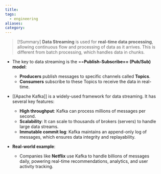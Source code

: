 ```yaml
---
title: 
tags:
  - engineering
aliases: 
category:
---
```

>[!Summary]
> **Data Streaming** is used for **real-time data processing**, allowing continuous flow and processing of data as it arrives. This is different from batch processing, which handles data in chunks.

- The key to data streaming is the ==**Publish-Subscribe== (Pub/Sub) model**:
  - **Producers** publish messages to specific channels called **Topics**.
  - **Consumers** subscribe to these Topics to receive the data in real-time.
  
- [[Apache Kafka]] is a widely-used framework for data streaming. It has several key features:
  - **High throughput**: Kafka can process millions of messages per second.
  - **Scalability**: It can scale to thousands of brokers (servers) to handle large data streams.
  - **Immutable commit log**: Kafka maintains an append-only log of messages, which ensures data integrity and replayability.

- **Real-world example**:
  - Companies like **Netflix** use Kafka to handle billions of messages daily, powering real-time recommendations, analytics, and user activity tracking.
